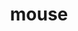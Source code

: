 ---
layout: smileys&emotion
title: mouse
emoji: mouse
permalink: 🐁.html
image: assets/img/3moji/mouse.png
---